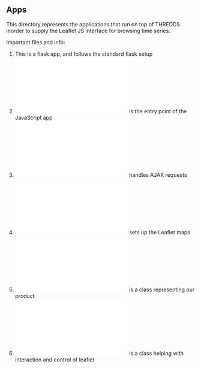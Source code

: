 ## Apps

This directory represents the applications that run on top of THREDDS inorder to supply the Leaflet JS interface for browsing time series.

Important files and info:

1. This is a flask app, and follows the standard flask setup
2. ![Entry Point](leaflet_ts/static/js/index-2.js) is the entry point of the JavaScript app
3. ![AJAX](leaflet_ts/static/js/ajax.js) handles AJAX requests
4. ![leaflet.js](leaflet_ts/static/js/leaflet.js) sets up the Leaflet maps
5. ![Product Class](leaflet_ts/static/js/product.js) is a class representing our product
6. ![Controls](leaflet_ts/static/js/controls.js) is a class helping with interaction and control of leaflet
